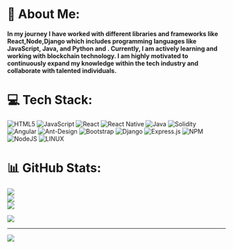 # 💫 About Me:
<h4>In my journey I have worked with different libraries and frameworks like React,Node,Django which includes programming languages like JavaScript, Java, and Python and . Currently, I am actively learning and working with blockchain technology. I am highly motivated to continuously expand my knowledge within the tech industry and collaborate with talented individuals.<h4>


# 💻 Tech Stack:
![HTML5](https://img.shields.io/badge/html5-%23E34F26.svg?style=for-the-badge&logo=html5&logoColor=white) ![JavaScript](https://img.shields.io/badge/javascript-%23323330.svg?style=for-the-badge&logo=javascript&logoColor=%23F7DF1E) ![React](https://img.shields.io/badge/react-%2320232a.svg?style=for-the-badge&logo=react&logoColor=%2361DAFB) ![React Native](https://img.shields.io/badge/react_native-%2320232a.svg?style=for-the-badge&logo=react&logoColor=%2361DAFB) ![Java](https://img.shields.io/badge/java-%23ED8B00.svg?style=for-the-badge&logo=java&logoColor=white) ![Solidity](https://img.shields.io/badge/Solidity-%23363636.svg?style=for-the-badge&logo=solidity&logoColor=white) ![Angular](https://img.shields.io/badge/angular-%23DD0031.svg?style=for-the-badge&logo=angular&logoColor=white) ![Ant-Design](https://img.shields.io/badge/-AntDesign-%230170FE?style=for-the-badge&logo=ant-design&logoColor=white) ![Bootstrap](https://img.shields.io/badge/bootstrap-%23563D7C.svg?style=for-the-badge&logo=bootstrap&logoColor=white) ![Django](https://img.shields.io/badge/django-%23092E20.svg?style=for-the-badge&logo=django&logoColor=white) ![Express.js](https://img.shields.io/badge/express.js-%23404d59.svg?style=for-the-badge&logo=express&logoColor=%2361DAFB) ![NPM](https://img.shields.io/badge/NPM-%23000000.svg?style=for-the-badge&logo=npm&logoColor=white) ![NodeJS](https://img.shields.io/badge/node.js-6DA55F?style=for-the-badge&logo=node.js&logoColor=white) ![LINUX](https://img.shields.io/badge/Linux-FCC624?style=for-the-badge&logo=linux&logoColor=black)
# 📊 GitHub Stats:
![](https://github-readme-stats.vercel.app/api?username=shubhanshushrivastava&theme=default&hide_border=false&include_all_commits=false&count_private=false)<br/>
![](https://github-readme-streak-stats.herokuapp.com/?user=shubhanshushrivastava&theme=default&hide_border=false)<br/>
![](https://github-readme-stats.vercel.app/api/top-langs/?username=shubhanshushrivastava&theme=default&hide_border=false&include_all_commits=false&count_private=false&layout=compact)

  ![](https://quotes-github-readme.vercel.app/api?type=horizontal&theme=white)

---
[![](https://visitcount.itsvg.in/api?id=shubhanshushrivastava&icon=0&color=0)](https://visitcount.itsvg.in)



